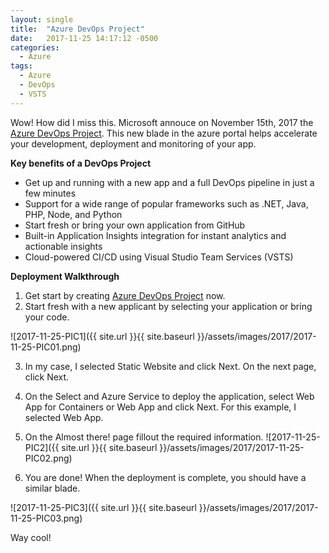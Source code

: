 ```yaml
---
layout: single
title:  "Azure DevOps Project"
date:   2017-11-25 14:17:12 -0500
categories:
  - Azure
tags:
  - Azure
  - DevOps
  - VSTS
---
```


Wow! How did I miss this.  Microsoft annouce on November 15th, 2017 the [Azure DevOps Project](https://blogs.msdn.microsoft.com/devops/2017/11/15/azure-devops-project/). This new blade in the azure portal helps accelerate your development, deployment and monitoring of your app.

**Key benefits of a DevOps Project**
- Get up and running with a new app and a full DevOps pipeline in just a few minutes
- Support for a wide range of popular frameworks such as .NET, Java, PHP, Node, and Python
- Start fresh or bring your own application from GitHub
- Built-in Application Insights integration for instant analytics and actionable insights
- Cloud-powered CI/CD using Visual Studio Team Services (VSTS)

**Deployment Walkthrough**
1. Get start by creating [Azure DevOps Project](https://portal.azure.com/#create/Microsoft.AzureProject) now.
2. Start fresh with a new applicant by selecting your application or bring your code. 

![2017-11-25-PIC1]({{ site.url }}{{ site.baseurl }}/assets/images/2017/2017-11-25-PIC01.png)

3. In my case, I selected Static Website and click Next. On the next page, click Next.
4. On the Select and Azure Service to deploy the application, select Web App for Containers or Web App and click Next. For this example, I selected Web App.
5. On the Almost there! page fillout the required information.
![2017-11-25-PIC2]({{ site.url }}{{ site.baseurl }}/assets/images/2017/2017-11-25-PIC02.png)

6. You are done!  When the deployment is complete, you should have a similar blade.

![2017-11-25-PIC3]({{ site.url }}{{ site.baseurl }}/assets/images/2017/2017-11-25-PIC03.png)


Way cool!